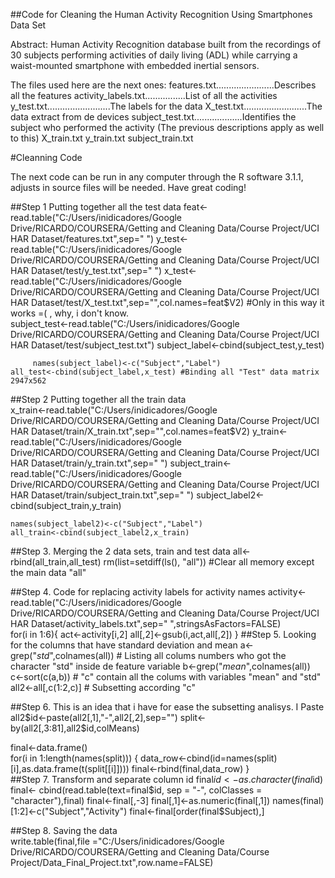 ##Code for Cleaning the Human Activity Recognition Using Smartphones Data Set 

Abstract: Human Activity Recognition database built from the recordings of 30 subjects performing activities of daily living (ADL) while carrying a waist-mounted smartphone with embedded inertial sensors.

The files used here are the next ones:
features.txt.......................Describes all the features
activity_labels.txt................List of all the activities
y_test.txt.........................The labels for the data
X_test.txt.........................The data extract from de devices
subject_test.txt...................Identifies the subject who performed the activity
(The previous descriptions apply as well to this)
X_train.txt
y_train.txt
subject_train.txt

#Cleanning Code

The next code can be run in any computer through the R software 3.1.1, adjusts in 
source files will be needed. Have great coding!

##Step 1  Putting together all the test data
         feat<-read.table("C:/Users/inidicadores/Google Drive/RICARDO/COURSERA/Getting and Cleaning Data/Course Project/UCI HAR Dataset/features.txt",sep=" ")
       y_test<-read.table("C:/Users/inidicadores/Google Drive/RICARDO/COURSERA/Getting and Cleaning Data/Course Project/UCI HAR Dataset/test/y_test.txt",sep=" ")
       x_test<-read.table("C:/Users/inidicadores/Google Drive/RICARDO/COURSERA/Getting and Cleaning Data/Course Project/UCI HAR Dataset/test/X_test.txt",sep="",col.names=feat$V2)  #Only in this way it works =( , why, i don't know.   
 subject_test<-read.table("C:/Users/inidicadores/Google Drive/RICARDO/COURSERA/Getting and Cleaning Data/Course Project/UCI HAR Dataset/test/subject_test.txt")
subject_label<-cbind(subject_test,y_test)
      
         names(subject_label)<-c("Subject","Label")
    all_test<-cbind(subject_label,x_test) #Binding all "Test" data matrix 2947x562

##Step 2 Putting together all the train data         
       x_train<-read.table("C:/Users/inidicadores/Google Drive/RICARDO/COURSERA/Getting and Cleaning Data/Course Project/UCI HAR Dataset/train/X_train.txt",sep="",col.names=feat$V2)
       y_train<-read.table("C:/Users/inidicadores/Google Drive/RICARDO/COURSERA/Getting and Cleaning Data/Course Project/UCI HAR Dataset/train/y_train.txt",sep=" ")
 subject_train<-read.table("C:/Users/inidicadores/Google Drive/RICARDO/COURSERA/Getting and Cleaning Data/Course Project/UCI HAR Dataset/train/subject_train.txt",sep=" ")
subject_label2<-cbind(subject_train,y_train)

    names(subject_label2)<-c("Subject","Label")
    all_train<-cbind(subject_label2,x_train)
##Step 3. Merging the 2 data sets, train and test data
all<-rbind(all_train,all_test)
rm(list=setdiff(ls(), "all")) #Clear all memory except the main data "all"

##Step 4. Code for replacing activity labels for activity names
activity<-read.table("C:/Users/inidicadores/Google Drive/RICARDO/COURSERA/Getting and Cleaning Data/Course Project/UCI HAR Dataset/activity_labels.txt",sep=" ",stringsAsFactors=FALSE)   
for(i in 1:6){
  act<-activity[i,2]
  all[,2]<-gsub(i,act,all[,2])
  } 
##Step 5. Looking for the columns that have standard deviation and mean
a<-grep("*std*",colnames(all))  # Listing all colums numbers who got the character "std" inside de feature variable
b<-grep("*mean*",colnames(all)) 
c<-sort(c(a,b))                 # "c" contain all the colums with variables "mean" and "std"
all2<-all[,c(1:2,c)]                   # Subsetting according "c"

##Step 6. This is an idea that i have for ease the subsetting analisys. I Paste 
all2$id<-paste(all2[,1],"-",all2[,2],sep="")         
split<-by(all2[,3:81],all2$id,colMeans)

final<-data.frame()           
for(i in 1:length(names(split))) {
  data_row<-cbind(id=names(split)[i],as.data.frame(t(split[[i]])))
  final<-rbind(final,data_row)
}   
##Step 7. Transform and separate column id 
final$id<-as.character(final$id) 
final<- cbind(read.table(text=final$id, sep = "-", colClasses = "character"),final)
final<-final[,-3]   
final[,1]<-as.numeric(final[,1])         
names(final)[1:2]<-c("Subject","Activity")         
final<-final[order(final$Subject),]
  
##Step 8. Saving the data      
write.table(final,file ="C:/Users/inidicadores/Google Drive/RICARDO/COURSERA/Getting and Cleaning Data/Course Project/Data_Final_Project.txt",row.name=FALSE)
